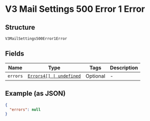
# V3 Mail Settings 500 Error 1 Error

## Structure

`V3MailSettings500Error1Error`

## Fields

| Name | Type | Tags | Description |
|  --- | --- | --- | --- |
| `errors` | [`Errors4[] \| undefined`](../../doc/models/errors-4.md) | Optional | - |

## Example (as JSON)

```json
{
  "errors": null
}
```

